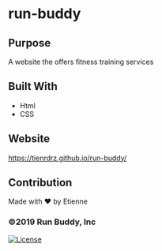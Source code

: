 # run-buddy

## Purpose
A website the offers fitness training services

## Built With
* Html
* CSS

## Website
https://tienrdrz.github.io/run-buddy/

## Contribution
Made with ❤️ by Etienne

### ©️2019 Run Buddy, Inc 

[![License](https://img.shields.io/badge/License-Apache_2.0-blue.svg)](https://opensource.org/licenses/Apache-2.0)
